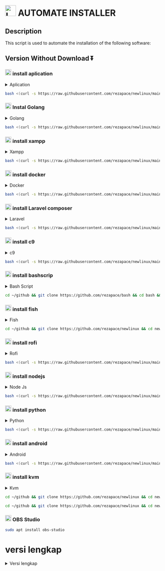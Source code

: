# <img src="https://img.icons8.com/?size=100&id=HF4xGsjDERHf&format=png&color=000000" alt="Logo Header" width="35" height="35"/> AUTOMATE INSTALLER

## Description
This script is used to automate the installation of the following software:

## Version Without Download ⏬

### <img src="https://img.icons8.com/?size=100&id=17836&format=png&color=000000" alt="Logo aplication" width="20" height="20"/> install aplication
<details>
  <summary>Aplication</summary>
  
<img src="https://img.icons8.com/?size=100&id=IrMCqzszwDxV&format=png&color=000000" alt="Logo python" width="20" height="20"/>
</details>

```bash
bash <(curl -s https://raw.githubusercontent.com/rezapace/newlinux/main/app.sh)
```



### <img src="https://img.icons8.com/color/256/golang.png" alt="Logo Golang" width="20" height="20"/> Instal Golang
<details>
  <summary>Golang</summary>
  
<img src="https://img.icons8.com/?size=100&id=IrMCqzszwDxV&format=png&color=000000" alt="Logo python" width="20" height="20"/>

Cek versi golang

```bash
go version
```
</details>

```bash
bash <(curl -s https://raw.githubusercontent.com/rezapace/newlinux/main/go.sh)
```

### <img src="https://www.apachefriends.org/images/xampp-logo-ac950edf.svg" alt="Logo xampp" width="20" height="20"/> install xampp
<details>
  <summary>Xampp</summary>
  
<img src="https://img.icons8.com/?size=100&id=IrMCqzszwDxV&format=png&color=000000" alt="Logo python" width="20" height="20"/>

cek xampp installed

```bash
sudo service apache2 status
sudo service mysql status
```

</details>

```bash
bash <(curl -s https://raw.githubusercontent.com/rezapace/newlinux/main/xampp.sh)
```

### <img src="https://img.icons8.com/?size=100&id=22813&format=png&color=000000" alt="Logo docker" width="20" height="20"/> install docker
<details>
  <summary>Docker</summary>
  
<img src="https://img.icons8.com/?size=100&id=IrMCqzszwDxV&format=png&color=000000" alt="Logo python" width="20" height="20"/>

Cek docker installed

```bash
docker --version
```

</details>

```bash
bash <(curl -s https://raw.githubusercontent.com/rezapace/newlinux/main/docker.sh)
```

### <img src="https://img.icons8.com/?size=100&id=7vdHawe2VPlT&format=png&color=000000" alt="Logo Laravel" width="20" height="20"/> install Laravel composer
<details>
  <summary>Laravel</summary>
  
<img src="https://img.icons8.com/?size=100&id=IrMCqzszwDxV&format=png&color=000000" alt="Logo python" width="20" height="20"/>

cek composer installed

```bash
composer --version
```

</details>

```bash
bash <(curl -s https://raw.githubusercontent.com/rezapace/newlinux/main/composer.sh)
```

### <img src="https://img.icons8.com/?size=100&id=8gWOBXY72Osj&format=png&color=000000" alt="Logo c9" width="20" height="20"/> install c9
<details>
  <summary>c9</summary>
  
<img src="https://img.icons8.com/?size=100&id=IrMCqzszwDxV&format=png&color=000000" alt="Logo python" width="20" height="20"/>
</details>

```bash
bash <(curl -s https://raw.githubusercontent.com/rezapace/newlinux/main/c9.sh)
```

### <img src="https://img.icons8.com/?size=100&id=8gWOBXY72Osj&format=png&color=000000" alt="Logo bashscrip" width="20" height="20"/> install bashscrip
<details>
  <summary>Bash Script</summary>
  
<img src="https://img.icons8.com/?size=100&id=IrMCqzszwDxV&format=png&color=000000" alt="Logo python" width="20" height="20"/>
</details>

```bash
cd ~/github && git clone https://github.com/rezapace/bash && cd bash && sudo chmod 775 bash.sh && ./bash.sh
```

### <img src="https://img.icons8.com/?size=100&id=8gWOBXY72Osj&format=png&color=000000" alt="Logo fish" width="20" height="20"/> install fish
<details>
  <summary>Fish</summary>
  
<img src="https://img.icons8.com/?size=100&id=IrMCqzszwDxV&format=png&color=000000" alt="Logo python" width="20" height="20"/>

cek fish installed

```bash
fish
```

</details>

```bash
cd ~/github && git clone https://github.com/rezapace/newlinux && cd newlinux && sudo chmod +x fish.sh && sudo ./fish.sh
```

### <img src="https://img.icons8.com/?size=100&id=8gWOBXY72Osj&format=png&color=000000" alt="Logo rofi" width="20" height="20"/> install rofi
<details>
  <summary>Rofi</summary>
  
   ```bash
   Set keybinding to open Rofi: Ctrl+Space
   Command: rofi -show drun
   ```
   </details>

```bash
bash <(curl -s https://raw.githubusercontent.com/rezapace/newlinux/main/rofi.sh)
```

### <img src="https://img.icons8.com/?size=100&id=hsPbhkOH4FMe&format=png&color=000000" alt="Logo nodejs" width="20" height="20"/> install nodejs
<details>
  <summary>Node Js</summary>
  
<img src="https://img.icons8.com/?size=100&id=IrMCqzszwDxV&format=png&color=000000" alt="Logo python" width="20" height="20"/>

Cek nodejs installed

```bash
node --version
```

</details>

```bash
bash <(curl -s https://raw.githubusercontent.com/rezapace/newlinux/main/node.sh)
```

### <img src="https://img.icons8.com/?size=100&id=IrMCqzszwDxV&format=png&color=000000" alt="Logo python" width="20" height="20"/> install python
<details>
  <summary>Python</summary>
  
<img src="https://img.icons8.com/?size=100&id=IrMCqzszwDxV&format=png&color=000000" alt="Logo python" width="20" height="20"/>

Cek python installed

```bash
python-3 --version
```
</details>

```bash
bash <(curl -s https://raw.githubusercontent.com/rezapace/newlinux/main/python.sh)
```

### <img src="https://img.icons8.com/?size=100&id=04OFrkjznvcd&format=png&color=000000" alt="Logo android" width="20" height="20"/> install android
<details>
  <summary>Android</summary>
  
<img src="https://img.icons8.com/?size=100&id=IrMCqzszwDxV&format=png&color=000000" alt="Logo python" width="20" height="20"/>
</details>

```bash
bash <(curl -s https://raw.githubusercontent.com/rezapace/newlinux/main/android.sh)
```

### <img src="https://img.icons8.com/?size=100&id=hSUoULMc0FvV&format=png&color=000000" alt="Logo kvm" width="20" height="20"/> install kvm
<details>
  <summary>Kvm</summary>
  
<img src="https://img.icons8.com/?size=100&id=IrMCqzszwDxV&format=png&color=000000" alt="Logo python" width="20" height="20"/>
</details>

```bash
cd ~/github && git clone https://github.com/rezapace/newlinux && cd newlinux && sudo chmod +x kvm.sh && sudo ./kvm.sh
```
```bash
cd ~/github && git clone https://github.com/rezapace/newlinux && cd newlinux && sudo chmod +x kvmgpu.sh && sudo ./kvmgpu.sh
```


### <img src="https://obsproject.com/assets/images/new_icon_small-r.png" alt="Logo fish" width="20" height="20"/> OBS Studio
```bash
sudo apt install obs-studio
```
# versi lengkap

<details>
<summary>Versi lengkap</summary>

```bash
git clone https://github.com/rezapace/newlinux
```

## install aplication
```bash
cd newlinux && sudo chmod 775 app.sh && ./app.sh
```
<!-- drop down Golang -->
<details>
<summary>golang</summary>

## cek golang installed
   ```bash
    telegram-desktop
    discord
    vscode
    google-chrome
    postman
    preload
    ulauncher
    menghapus firefox
   ```
</details>


## install golang
```bash
cd newlinux && sudo chmod 775 go.sh && ./go.sh
```
<!-- drop down Golang -->
<details>
<summary>golang</summary>

## cek golang installed
   ```bash
    go version
   ```
</details>



## install xampp
```bash
cd newlinux && sudo chmod 775 xampp.sh && ./xampp.sh
```
<!-- drop down xampp -->
<details>
<summary>xampp</summary>

## cek xampp installed
```bash
sudo service apache2 start
sudo service mysql start
```

## pasword phpmyadmin
```bash
root
p
```
    
## Langkah : run,status,stop,restart

### perintah untuk apache

```bash
sudo service apache2 start
sudo service apache2 stop
sudo service apache2 status
sudo service apache2 restart
```

### perintah untuk mysql

```bash
sudo service mysql start
sudo service mysql stop
sudo service mysql status
sudo service mysql restart
```

### Jika terjadi error
```bash
ALTER USER 'root'@'localhost' IDENTIFIED BY 'p';
sudo ln -s /usr/share/phpmyadmin /var/www/html/phpmyadmin
``` 

</details>

</details>